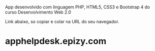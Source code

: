 App desenvolvido com linguagem PHP, HTML5, CSS3 e Bootstrap 4 do curso Desenvolvimento Web 2.0

Link abaixo, so copiar e colar na URL do seu navegador.

# apphelpdesk.epizy.com
